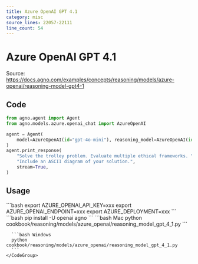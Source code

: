 ```yaml
---
title: Azure OpenAI GPT 4.1
category: misc
source_lines: 22057-22111
line_count: 54
---
```


# Azure OpenAI GPT 4.1
Source: https://docs.agno.com/examples/concepts/reasoning/models/azure-openai/reasoning-model-gpt4-1



## Code

```python cookbook/reasoning/models/azure_openai/reasoning_model_gpt_4_1.py
from agno.agent import Agent
from agno.models.azure.openai_chat import AzureOpenAI

agent = Agent(
    model=AzureOpenAI(id="gpt-4o-mini"), reasoning_model=AzureOpenAI(id="gpt-4.1")
)
agent.print_response(
    "Solve the trolley problem. Evaluate multiple ethical frameworks. "
    "Include an ASCII diagram of your solution.",
    stream=True,
)
```

## Usage

<Steps>
  <Snippet file="create-venv-step.mdx" />

  <Step title="Set your API key">
    ```bash
    export AZURE_OPENAI_API_KEY=xxx
    export AZURE_OPENAI_ENDPOINT=xxx
    export AZURE_DEPLOYMENT=xxx
    ```
  </Step>

  <Step title="Install libraries">
    ```bash
    pip install -U openai agno
    ```
  </Step>

  <Step title="Run Agent">
    <CodeGroup>
      ```bash Mac
      python cookbook/reasoning/models/azure_openai/reasoning_model_gpt_4_1.py
      ```

      ```bash Windows
      python cookbook/reasoning/models/azure_openai/reasoning_model_gpt_4_1.py
      ```
    </CodeGroup>
  </Step>
</Steps>


